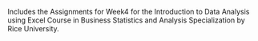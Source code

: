 Includes the Assignments for Week4 for the Introduction to Data Analysis using Excel Course in Business Statistics and Analysis Specialization by Rice University.
